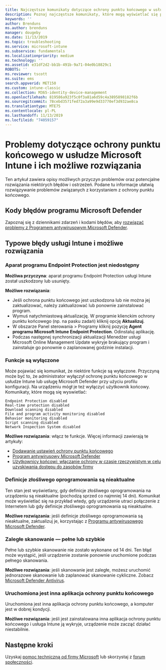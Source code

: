 ```yaml
---
title: Najczęstsze komunikaty dotyczące ochrony punktu końcowego w usłudze Microsoft Intune — Azure | Microsoft Docs
description: Poznaj najczęstsze komunikaty, które mogą wyświetlać się podczas korzystania z ochrony punktu końcowego i usługi Microsoft Defender w usłudze Microsoft Intune, a także sposoby rozwiązywania typowych problemów.
keywords: ''
author: Brenduns
ms.author: brenduns
manager: dougeby
ms.date: 11/13/2019
ms.topic: troubleshooting
ms.service: microsoft-intune
ms.subservice: fundamentals
ms.localizationpriority: medium
ms.technology: ''
ms.assetid: e31df2d2-bb1b-491b-9a71-04e0b18829c1
ROBOTS: ''
ms.reviewer: tscott
ms.suite: ems
search.appverid: MET150
ms.custom: intune-classic
ms.collection: M365-identity-device-management
ms.openlocfilehash: 819586a923f5c0f3a81a6d59c4a3895898182f6b
ms.sourcegitcommit: 78cebd3571fed72a3a99e9d33770ef3d932ae8ca
ms.translationtype: MTE75
ms.contentlocale: pl-PL
ms.lasthandoff: 11/13/2019
ms.locfileid: "74059157"
---
```

# <a name="endpoint-protection-issues-and-possible-solutions-in-microsoft-intune"></a>Problemy dotyczące ochrony punktu końcowego w usłudze Microsoft Intune i ich możliwe rozwiązania

Ten artykuł zawiera opisy możliwych przyczyn problemów oraz potencjalne rozwiązania niektórych błędów i ostrzeżeń. Podane tu informacje ułatwią rozwiązywanie problemów związanych z korzystaniem z ochrony punktu końcowego.

## <a name="microsoft-defender-error-codes"></a>Kody błędów programu Microsoft Defender

Zapoznaj się z dziennikami zdarzeń i kodami błędów, aby [rozwiązać problemy z Programem antywirusowym Microsoft Defender](https://docs.microsoft.com/windows/security/threat-protection/windows-defender-antivirus/troubleshoot-windows-defender-antivirus).

## <a name="common-intune-errors-and-possible-resolutions"></a>Typowe błędy usługi Intune i możliwe rozwiązania

### <a name="endpoint-protection-engine-unavailable"></a>Aparat programu Endpoint Protection jest niedostępny

**Możliwa przyczyna**: aparat programu Endpoint Protection usługi Intune został uszkodzony lub usunięty.

**Możliwe rozwiązania**:

- Jeśli ochrona punktu końcowego jest uszkodzona lub nie można jej zaktualizować, należy zaktualizować lub ponownie zainstalować program.
- Wymuś natychmiastową aktualizację. W programie klienckim ochrony punktu końcowego (np. na pasku zadań) kliknij opcję **Aktualizuj**.
- W obszarze Panel sterowania > Programy kliknij pozycję **Agent programu Microsoft Intune Endpoint Protection**. Odinstaluj aplikację.
- Podczas następnej synchronizacji aktualizacji Menedżer usługi Microsoft Online Management Update wykryje brakujący program i zainstaluje go ponownie o zaplanowanej godzinie instalacji.

### <a name="features-are-disabled"></a>Funkcje są wyłączone

Może pojawiać się komunikat, że niektóre funkcje są wyłączone. Przyczyną może być to, że administrator wyłączył ochronę punktu końcowego w usłudze Intune lub usługę Microsoft Defender przy użyciu profilu konfiguracji. Na urządzeniu mógł je też wyłączyć użytkownik końcowy. Komunikaty, które mogą się wyswietlać:

`Endpoint Protection disabled`  
`Real-time protection disabled`  
`Download scanning disabled`  
`File and program activity monitoring disabled`  
`Behavior monitoring disabled`  
`Script scanning disabled`  
`Network Inspection System disabled`  

**Możliwe rozwiązania**: włącz te funkcje. Więcej informacji zawierają te artykuły:

- [Dodawanie ustawień ochrony punktu końcowego](../protect/endpoint-protection-configure.md)
- [Program antywirusowy Microsoft Defender](../configuration/device-restrictions-windows-10.md#microsoft-defender-antivirus)
- [Użytkownicy końcowi: włączanie ochrony w czasie rzeczywistym w celu uzyskiwania dostępu do zasobów firmy](/intune-user-help/turn-on-defender-windows)

### <a name="malware-definitions-out-of-date"></a>Definicje złośliwego oprogramowania są nieaktualne

Ten stan jest wyświetlany, gdy definicje złośliwego oprogramowania na urządzeniu są nieaktualne (pochodzą sprzed co najmniej 14 dni). Komunikat może wyświetlać się na przykład wtedy, gdy urządzenie utraci połączenie z Internetem lub gdy definicje złośliwego oprogramowania są nieaktualne.

**Możliwe rozwiązania**: jeśli definicje złośliwego oprogramowania są nieaktualne, zaktualizuj je, korzystając z [Programu antywirusowego Microsoft Defender](../configuration/device-restrictions-windows-10.md#microsoft-defender-antivirus).

### <a name="full-scan-overdue-or-quick-scan-overdue"></a>Zaległe skanowanie — pełne lub szybkie

Pełne lub szybkie skanowanie nie zostało wykonane od 14 dni. Ten błąd może wystąpić, jeśli urządzenie zostanie ponownie uruchomione podczas pełnego skanowania.

**Możliwe rozwiązania**: jeśli skanowanie jest zaległe, możesz uruchomić jednorazowe skanowanie lub zaplanować skanowanie cykliczne. Zobacz [Microsoft Defender Antivirus](../configuration/device-restrictions-windows-10.md#microsoft-defender-antivirus).

### <a name="another-endpoint-protection-application-running"></a>Uruchomiona jest inna aplikacja ochrony punktu końcowego

Uruchomiona jest inna aplikacja ochrony punktu końcowego, a komputer jest w dobrej kondycji.

**Możliwe rozwiązania**: jeśli jest zainstalowana inna aplikacja ochrony punktu końcowego i usługa Intune ją wykryje, urządzenie może zacząć działać niestabilnie.

## <a name="next-steps"></a>Następne kroki

Uzyskaj [pomoc techniczną od firmy Microsoft](get-support.md) lub skorzystaj z [forum społeczności](https://social.technet.microsoft.com/Forums/en-US/home?category=microsoftintune).
